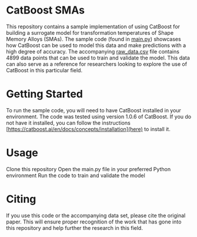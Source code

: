 # CatBoost SMAs
This repository contains a sample implementation of using CatBoost for building a surrogate model for transformation temperatures of Shape Memory Alloys (SMAs). The sample code (found in [main.py](main.py)) showcases how CatBoost can be used to model this data and make predictions with a high degree of accuracy. The accompanying [raw_data.csv](raw_data.csv) file contains 4899 data points that can be used to train and validate the model. This data can also serve as a reference for researchers looking to explore the use of CatBoost in this particular field.

# Getting Started
To run the sample code, you will need to have CatBoost installed in your environment. The code was tested using version 1.0.6 of CatBoost. If you do not have it installed, you can follow the instructions [https://catboost.ai/en/docs/concepts/installation](here) to install it.

# Usage
Clone this repository
Open the main.py file in your preferred Python environment
Run the code to train and validate the model
# Citing
If you use this code or the accompanying data set, please cite the original paper. This will ensure proper recognition of the work that has gone into this repository and help further the research in this field.
